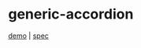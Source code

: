 # generic-accordion

[demo](https://genericcomponents.netlify.app/generic-accordion/demo/index.html) | [spec](https://www.w3.org/TR/wai-aria-practices/#accordion)